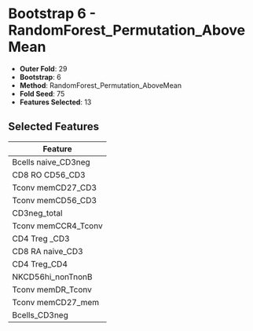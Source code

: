 # Bootstrap 6 - RandomForest_Permutation_AboveMean

- **Outer Fold**: 29
- **Bootstrap**: 6
- **Method**: RandomForest_Permutation_AboveMean
- **Fold Seed**: 75
- **Features Selected**: 13

## Selected Features

| Feature |
|---------|
| Bcells naive_CD3neg |
| CD8 RO CD56_CD3 |
| Tconv memCD27_CD3 |
| Tconv memCD56_CD3 |
| CD3neg_total |
| Tconv memCCR4_Tconv |
| CD4 Treg _CD3 |
| CD8 RA naive_CD3 |
| CD4 Treg_CD4 |
| NKCD56hi_nonTnonB |
| Tconv memDR_Tconv |
| Tconv memCD27_mem |
| Bcells_CD3neg |
